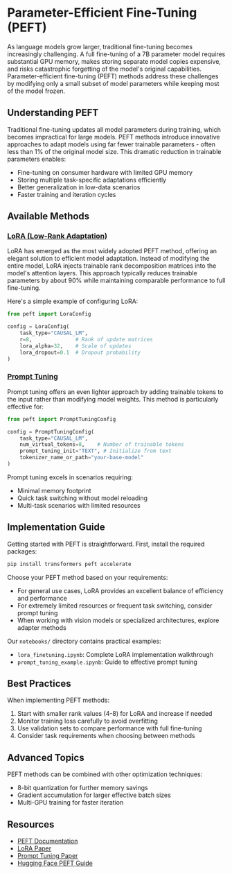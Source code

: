 # Parameter-Efficient Fine-Tuning (PEFT)

As language models grow larger, traditional fine-tuning becomes increasingly challenging. A full fine-tuning of a 7B parameter model requires substantial GPU memory, makes storing separate model copies expensive, and risks catastrophic forgetting of the model's original capabilities. Parameter-efficient fine-tuning (PEFT) methods address these challenges by modifying only a small subset of model parameters while keeping most of the model frozen.

## Understanding PEFT

Traditional fine-tuning updates all model parameters during training, which becomes impractical for large models. PEFT methods introduce innovative approaches to adapt models using far fewer trainable parameters - often less than 1% of the original model size. This dramatic reduction in trainable parameters enables:

- Fine-tuning on consumer hardware with limited GPU memory
- Storing multiple task-specific adaptations efficiently
- Better generalization in low-data scenarios
- Faster training and iteration cycles

## Available Methods

### [LoRA (Low-Rank Adaptation)](./lora_adapters.md)

LoRA has emerged as the most widely adopted PEFT method, offering an elegant solution to efficient model adaptation. Instead of modifying the entire model, LoRA injects trainable rank decomposition matrices into the model's attention layers. This approach typically reduces trainable parameters by about 90% while maintaining comparable performance to full fine-tuning.

Here's a simple example of configuring LoRA:

```python
from peft import LoraConfig

config = LoraConfig(
    task_type="CAUSAL_LM",
    r=8,              # Rank of update matrices
    lora_alpha=32,    # Scale of updates
    lora_dropout=0.1  # Dropout probability
)
```

### [Prompt Tuning](./prompt_tuning.md)

Prompt tuning offers an even lighter approach by adding trainable tokens to the input rather than modifying model weights. This method is particularly effective for:

```python
from peft import PromptTuningConfig

config = PromptTuningConfig(
    task_type="CAUSAL_LM",
    num_virtual_tokens=8,    # Number of trainable tokens
    prompt_tuning_init="TEXT", # Initialize from text
    tokenizer_name_or_path="your-base-model"
)
```

Prompt tuning excels in scenarios requiring:
- Minimal memory footprint
- Quick task switching without model reloading
- Multi-task scenarios with limited resources

## Implementation Guide

Getting started with PEFT is straightforward. First, install the required packages:

```bash
pip install transformers peft accelerate
```

Choose your PEFT method based on your requirements:
- For general use cases, LoRA provides an excellent balance of efficiency and performance
- For extremely limited resources or frequent task switching, consider prompt tuning
- When working with vision models or specialized architectures, explore adapter methods

Our `notebooks/` directory contains practical examples:
- `lora_finetuning.ipynb`: Complete LoRA implementation walkthrough
- `prompt_tuning_example.ipynb`: Guide to effective prompt tuning

## Best Practices

When implementing PEFT methods:
1. Start with smaller rank values (4-8) for LoRA and increase if needed
2. Monitor training loss carefully to avoid overfitting
3. Use validation sets to compare performance with full fine-tuning
4. Consider task requirements when choosing between methods

## Advanced Topics

PEFT methods can be combined with other optimization techniques:
- 8-bit quantization for further memory savings
- Gradient accumulation for larger effective batch sizes
- Multi-GPU training for faster iteration

## Resources
- [PEFT Documentation](https://huggingface.co/docs/peft)
- [LoRA Paper](https://arxiv.org/abs/2106.09685)
- [Prompt Tuning Paper](https://arxiv.org/abs/2104.08691)
- [Hugging Face PEFT Guide](https://huggingface.co/blog/peft)
